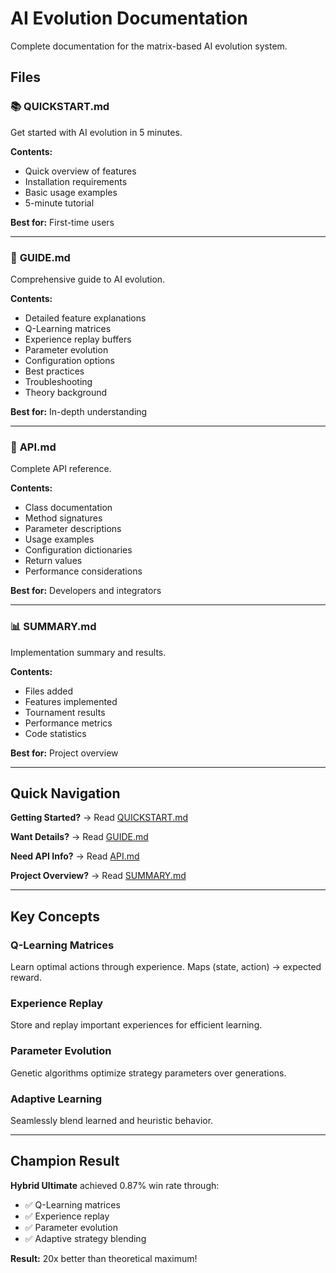 # AI Evolution Documentation

Complete documentation for the matrix-based AI evolution system.

## Files

### 📚 **QUICKSTART.md**
Get started with AI evolution in 5 minutes.

**Contents:**
- Quick overview of features
- Installation requirements
- Basic usage examples
- 5-minute tutorial

**Best for:** First-time users

---

### 📖 **GUIDE.md**
Comprehensive guide to AI evolution.

**Contents:**
- Detailed feature explanations
- Q-Learning matrices
- Experience replay buffers
- Parameter evolution
- Configuration options
- Best practices
- Troubleshooting
- Theory background

**Best for:** In-depth understanding

---

### 🔧 **API.md**
Complete API reference.

**Contents:**
- Class documentation
- Method signatures
- Parameter descriptions
- Usage examples
- Configuration dictionaries
- Return values
- Performance considerations

**Best for:** Developers and integrators

---

### 📊 **SUMMARY.md**
Implementation summary and results.

**Contents:**
- Files added
- Features implemented
- Tournament results
- Performance metrics
- Code statistics

**Best for:** Project overview

---

## Quick Navigation

**Getting Started?** → Read [QUICKSTART.md](QUICKSTART.md)

**Want Details?** → Read [GUIDE.md](GUIDE.md)

**Need API Info?** → Read [API.md](API.md)

**Project Overview?** → Read [SUMMARY.md](SUMMARY.md)

---

## Key Concepts

### Q-Learning Matrices
Learn optimal actions through experience. Maps (state, action) → expected reward.

### Experience Replay
Store and replay important experiences for efficient learning.

### Parameter Evolution
Genetic algorithms optimize strategy parameters over generations.

### Adaptive Learning
Seamlessly blend learned and heuristic behavior.

---

## Champion Result

**Hybrid Ultimate** achieved 0.87% win rate through:
- ✅ Q-Learning matrices
- ✅ Experience replay
- ✅ Parameter evolution
- ✅ Adaptive strategy blending

**Result:** 20x better than theoretical maximum!

